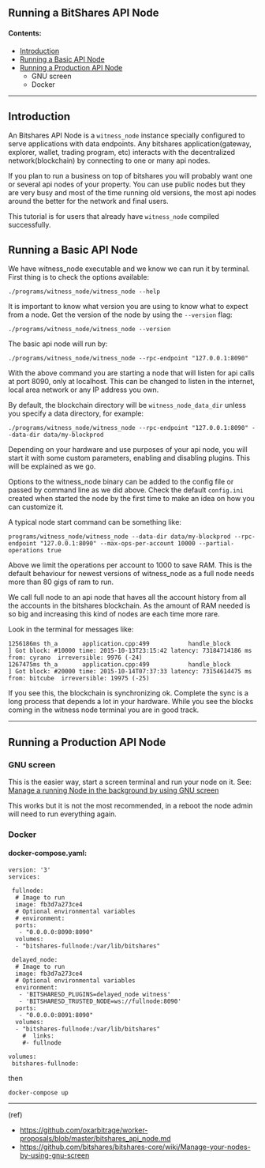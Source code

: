 ## Running a BitShares API Node

#### Contents:
- [Introduction](/developers/apis/running-api-node.md#introduction)
- [Running a Basic API Node](/developers/apis/running-api-node.md#running-a-basic-api-node)
- [Running a Production API Node](/developers/apis/running-api-node.md#running-a-production-api-node)
    - GNU screen
    - Docker

****

## Introduction

An Bitshares API Node is a `witness_node` instance specially configured to serve applications with data endpoints. Any bitshares application(gateway, explorer, wallet, trading program, etc) interacts with the decentralized network(blockchain) by connecting to one or many api nodes.

If you plan to run a business on top of bitshares you will probably want one or several api nodes of your property. You can use public nodes but they are very busy and most of the time running old versions, the most api nodes around the better for the network and final users.

This tutorial is for users that already have `witness_node` compiled successfully.

## Running a Basic API Node

We have witness_node executable and we know we can run it by terminal. First thing is to check the options available:

    ./programs/witness_node/witness_node --help

It is important to know what version you are using to know what to expect from a node. Get the version of the node by using the `--version` flag:

    ./programs/witness_node/witness_node --version

The basic api node will run by:

    ./programs/witness_node/witness_node --rpc-endpoint "127.0.0.1:8090"

With the above command you are starting a node that will listen for api calls at port 8090, only at localhost. This can be changed to listen in the internet, local area network or any IP address you own.

By default, the blockchain directory will be `witness_node_data_dir` unless you specify a data directory, for example:

    ./programs/witness_node/witness_node --rpc-endpoint "127.0.0.1:8090" --data-dir data/my-blockprod

Depending on your hardware and use purposes of your api node, you will start it with some custom parameters, enabling and disabling plugins. This will be explained as we go.

Options to the witness_node binary can be added to the config file or passed by command line as we did above. Check the default `config.ini` created when started the node by the first time to make an idea on how you can customize it.

A typical node start command can be something like:

    programs/witness_node/witness_node --data-dir data/my-blockprod --rpc-endpoint "127.0.0.1:8090" --max-ops-per-account 10000 --partial-operations true

Above we limit the operations per account to 1000 to save RAM. This is the default behaviour for newest versions of witness_node as a full node needs more than 80 gigs of ram to run.

We call full node to an api node that haves all the account history from all the accounts in the bitshares blockchain. As the amount of RAM needed is so big and increasing this kind of nodes are each time more rare.

Look in the terminal for messages like:

    1256186ms th_a       application.cpp:499           handle_block         ] Got block: #10000 time: 2015-10-13T23:15:42 latency: 73184714186 ms from: cyrano  irreversible: 9976 (-24)
    1267475ms th_a       application.cpp:499           handle_block         ] Got block: #20000 time: 2015-10-14T07:37:33 latency: 73154614475 ms from: bitcube  irreversible: 19975 (-25)

If you see this, the blockchain is synchronizing ok. Complete the sync is a long process that depends a lot in your hardware. While you see the blocks coming in the witness node terminal you are in good track.

***

## Running a Production API Node

### GNU screen

This is the easier way, start a screen terminal and run your node on it. See: [Manage a running Node in the background by using GNU screen](/developers/references_tools/manage_node_gun_screen.md#manage-a-running-node-in-the-background-by-using-gnu-screen)

This works but it is not the most recommended, in a reboot the node admin will need to run everything again.

### Docker

#### docker-compose.yaml:

    version: '3'
    services:

     fullnode:
      # Image to run
      image: fb3d7a273ce4
      # Optional environmental variables
      # environment:
      ports:
       - "0.0.0.0:8090:8090"
      volumes:
      - "bitshares-fullnode:/var/lib/bitshares"

     delayed_node:
      # Image to run
      image: fb3d7a273ce4
      # Optional environmental variables
      environment:
       - 'BITSHARESD_PLUGINS=delayed_node witness'
       - 'BITSHARESD_TRUSTED_NODE=ws://fullnode:8090'
      ports:
       - "0.0.0.0:8091:8090"
      volumes:
      - "bitshares-fullnode:/var/lib/bitshares"
        #  links: 
        #- fullnode

    volumes:
     bitshares-fullnode:

then

    docker-compose up



***

(ref)
- https://github.com/oxarbitrage/worker-proposals/blob/master/bitshares_api_node.md
- https://github.com/bitshares/bitshares-core/wiki/Manage-your-nodes-by-using-gnu-screen
